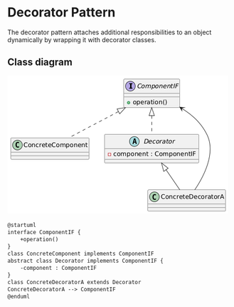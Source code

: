 # Decorator Pattern

The decorator pattern attaches additional responsibilities to an object dynamically by wrapping it with decorator classes.

## Class diagram

![Class diagram](/assets/images/decorator.png)

```plantuml
@startuml
interface ComponentIF {
    +operation()
}
class ConcreteComponent implements ComponentIF
abstract class Decorator implements ComponentIF {
    -component : ComponentIF
}
class ConcreteDecoratorA extends Decorator
ConcreteDecoratorA --> ComponentIF
@enduml
```
